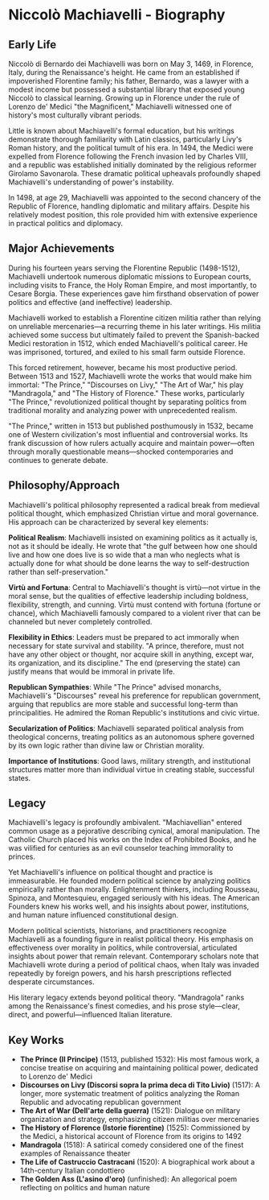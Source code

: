 # Niccolò Machiavelli - Biography

## Early Life

Niccolò di Bernardo dei Machiavelli was born on May 3, 1469, in Florence, Italy, during the Renaissance's height. He came from an established if impoverished Florentine family; his father, Bernardo, was a lawyer with a modest income but possessed a substantial library that exposed young Niccolò to classical learning. Growing up in Florence under the rule of Lorenzo de' Medici "the Magnificent," Machiavelli witnessed one of history's most culturally vibrant periods.

Little is known about Machiavelli's formal education, but his writings demonstrate thorough familiarity with Latin classics, particularly Livy's Roman history, and the political tumult of his era. In 1494, the Medici were expelled from Florence following the French invasion led by Charles VIII, and a republic was established initially dominated by the religious reformer Girolamo Savonarola. These dramatic political upheavals profoundly shaped Machiavelli's understanding of power's instability.

In 1498, at age 29, Machiavelli was appointed to the second chancery of the Republic of Florence, handling diplomatic and military affairs. Despite his relatively modest position, this role provided him with extensive experience in practical politics and diplomacy.

## Major Achievements

During his fourteen years serving the Florentine Republic (1498-1512), Machiavelli undertook numerous diplomatic missions to European courts, including visits to France, the Holy Roman Empire, and most importantly, to Cesare Borgia. These experiences gave him firsthand observation of power politics and effective (and ineffective) leadership.

Machiavelli worked to establish a Florentine citizen militia rather than relying on unreliable mercenaries—a recurring theme in his later writings. His militia achieved some success but ultimately failed to prevent the Spanish-backed Medici restoration in 1512, which ended Machiavelli's political career. He was imprisoned, tortured, and exiled to his small farm outside Florence.

This forced retirement, however, became his most productive period. Between 1513 and 1527, Machiavelli wrote the works that would make him immortal: "The Prince," "Discourses on Livy," "The Art of War," his play "Mandragola," and "The History of Florence." These works, particularly "The Prince," revolutionized political thought by separating politics from traditional morality and analyzing power with unprecedented realism.

"The Prince," written in 1513 but published posthumously in 1532, became one of Western civilization's most influential and controversial works. Its frank discussion of how rulers actually acquire and maintain power—often through morally questionable means—shocked contemporaries and continues to generate debate.

## Philosophy/Approach

Machiavelli's political philosophy represented a radical break from medieval political thought, which emphasized Christian virtue and moral governance. His approach can be characterized by several key elements:

**Political Realism**: Machiavelli insisted on examining politics as it actually is, not as it should be ideally. He wrote that "the gulf between how one should live and how one does live is so wide that a man who neglects what is actually done for what should be done learns the way to self-destruction rather than self-preservation."

**Virtù and Fortuna**: Central to Machiavelli's thought is virtù—not virtue in the moral sense, but the qualities of effective leadership including boldness, flexibility, strength, and cunning. Virtù must contend with fortuna (fortune or chance), which Machiavelli famously compared to a violent river that can be channeled but never completely controlled.

**Flexibility in Ethics**: Leaders must be prepared to act immorally when necessary for state survival and stability. "A prince, therefore, must not have any other object or thought, nor acquire skill in anything, except war, its organization, and its discipline." The end (preserving the state) can justify means that would be immoral in private life.

**Republican Sympathies**: While "The Prince" advised monarchs, Machiavelli's "Discourses" reveal his preference for republican government, arguing that republics are more stable and successful long-term than principalities. He admired the Roman Republic's institutions and civic virtue.

**Secularization of Politics**: Machiavelli separated political analysis from theological concerns, treating politics as an autonomous sphere governed by its own logic rather than divine law or Christian morality.

**Importance of Institutions**: Good laws, military strength, and institutional structures matter more than individual virtue in creating stable, successful states.

## Legacy

Machiavelli's legacy is profoundly ambivalent. "Machiavellian" entered common usage as a pejorative describing cynical, amoral manipulation. The Catholic Church placed his works on the Index of Prohibited Books, and he was vilified for centuries as an evil counselor teaching immorality to princes.

Yet Machiavelli's influence on political thought and practice is immeasurable. He founded modern political science by analyzing politics empirically rather than morally. Enlightenment thinkers, including Rousseau, Spinoza, and Montesquieu, engaged seriously with his ideas. The American Founders knew his works well, and his insights about power, institutions, and human nature influenced constitutional design.

Modern political scientists, historians, and practitioners recognize Machiavelli as a founding figure in realist political theory. His emphasis on effectiveness over morality in politics, while controversial, articulated insights about power that remain relevant. Contemporary scholars note that Machiavelli wrote during a period of political chaos, when Italy was invaded repeatedly by foreign powers, and his harsh prescriptions reflected desperate circumstances.

His literary legacy extends beyond political theory. "Mandragola" ranks among the Renaissance's finest comedies, and his prose style—clear, direct, and powerful—influenced Italian literature.

## Key Works

- **The Prince (Il Principe)** (1513, published 1532): His most famous work, a concise treatise on acquiring and maintaining political power, dedicated to Lorenzo de' Medici
- **Discourses on Livy (Discorsi sopra la prima deca di Tito Livio)** (1517): A longer, more systematic treatment of politics analyzing the Roman Republic and advocating republican government
- **The Art of War (Dell'arte della guerra)** (1521): Dialogue on military organization and strategy, emphasizing citizen militias over mercenaries
- **The History of Florence (Istorie fiorentine)** (1525): Commissioned by the Medici, a historical account of Florence from its origins to 1492
- **Mandragola** (1518): A satirical comedy considered one of the finest examples of Renaissance theater
- **The Life of Castruccio Castracani** (1520): A biographical work about a 14th-century Italian condottiero
- **The Golden Ass (L'asino d'oro)** (unfinished): An allegorical poem reflecting on politics and human nature